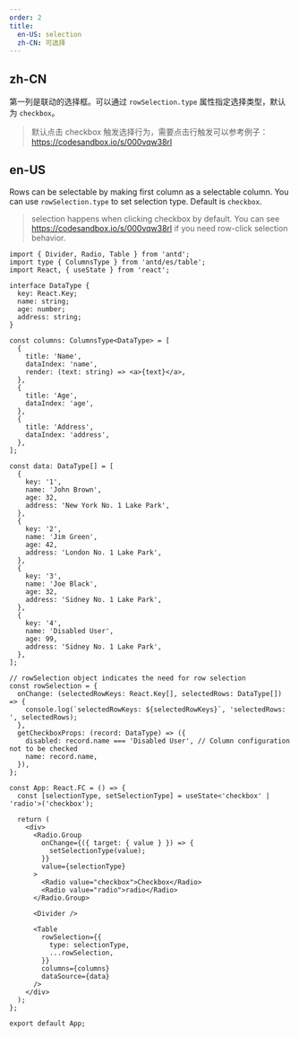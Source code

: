 ```yaml
---
order: 2
title:
  en-US: selection
  zh-CN: 可选择
---
```


## zh-CN

第一列是联动的选择框。可以通过 `rowSelection.type` 属性指定选择类型，默认为 `checkbox`。

> 默认点击 checkbox 触发选择行为，需要点击行触发可以参考例子：<https://codesandbox.io/s/000vqw38rl>

## en-US

Rows can be selectable by making first column as a selectable column. You can use `rowSelection.type` to set selection type. Default is `checkbox`.

> selection happens when clicking checkbox by default. You can see <https://codesandbox.io/s/000vqw38rl> if you need row-click selection behavior.

```tsx
import { Divider, Radio, Table } from 'antd';
import type { ColumnsType } from 'antd/es/table';
import React, { useState } from 'react';

interface DataType {
  key: React.Key;
  name: string;
  age: number;
  address: string;
}

const columns: ColumnsType<DataType> = [
  {
    title: 'Name',
    dataIndex: 'name',
    render: (text: string) => <a>{text}</a>,
  },
  {
    title: 'Age',
    dataIndex: 'age',
  },
  {
    title: 'Address',
    dataIndex: 'address',
  },
];

const data: DataType[] = [
  {
    key: '1',
    name: 'John Brown',
    age: 32,
    address: 'New York No. 1 Lake Park',
  },
  {
    key: '2',
    name: 'Jim Green',
    age: 42,
    address: 'London No. 1 Lake Park',
  },
  {
    key: '3',
    name: 'Joe Black',
    age: 32,
    address: 'Sidney No. 1 Lake Park',
  },
  {
    key: '4',
    name: 'Disabled User',
    age: 99,
    address: 'Sidney No. 1 Lake Park',
  },
];

// rowSelection object indicates the need for row selection
const rowSelection = {
  onChange: (selectedRowKeys: React.Key[], selectedRows: DataType[]) => {
    console.log(`selectedRowKeys: ${selectedRowKeys}`, 'selectedRows: ', selectedRows);
  },
  getCheckboxProps: (record: DataType) => ({
    disabled: record.name === 'Disabled User', // Column configuration not to be checked
    name: record.name,
  }),
};

const App: React.FC = () => {
  const [selectionType, setSelectionType] = useState<'checkbox' | 'radio'>('checkbox');

  return (
    <div>
      <Radio.Group
        onChange={({ target: { value } }) => {
          setSelectionType(value);
        }}
        value={selectionType}
      >
        <Radio value="checkbox">Checkbox</Radio>
        <Radio value="radio">radio</Radio>
      </Radio.Group>

      <Divider />

      <Table
        rowSelection={{
          type: selectionType,
          ...rowSelection,
        }}
        columns={columns}
        dataSource={data}
      />
    </div>
  );
};

export default App;
```
